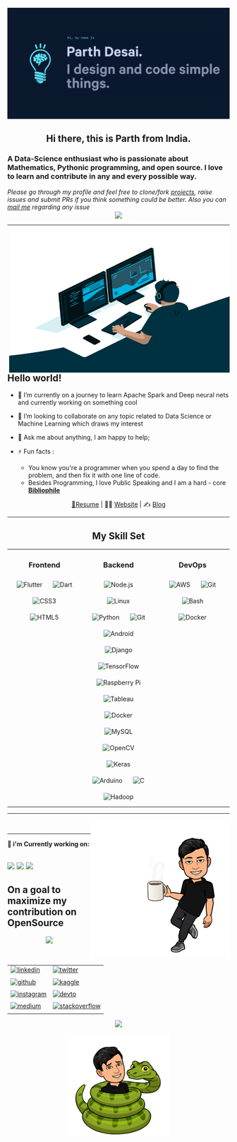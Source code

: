 <!---
Please consider starring the repo if you find this useful in any manner
or use it. It helps me a lot.
-->

<head>

<link href="https://fonts.googleapis.com/css2?family=Titillium+Web:wght@300&display=swap" rel="stylesheet">

</head>

<div align = "center">
  
<a href="https://parthdesai.vercel.app/"><img src="https://github.com/pycoder2000/pycoder2000/blob/main/images/Header.png" width="900"></a>

</div>  
  
<div align = "center">
<h2>Hi there, this is Parth from India.</h2>
</div>
<h3 style:"font-family: 'Titillium Web', sans-serif;">A Data-Science enthusiast who is passionate about Mathematics, Pythonic programming, and open source. I love to learn and contribute in any and every possible way.</h3>
<i>Please go through my profile and feel free to clone/fork <a href="https://octoprofile.now.sh/user?id=pycoder2000">projects</a>, raise issues and submit PRs if you think something could be better. Also you can <a href="mailto:desaiparth2000@gmail.com" target="_blank">mail me</a> regarding any issue</i>

<br>
<div align="center">
  <img src="https://komarev.com/ghpvc/?username=pycoder2000&&style=flat-square" align="center" />
</div>

---

<img align="right" alt="GIF" src="https://github.com/pycoder2000/pycoder2000/blob/main/images/code.gif" width="500" height="320" />

## Hello world!

- 🌱 I’m currently on a journey to learn Apache Spark and Deep neural nets and currently working on something cool

- 👯 I’m looking to collaborate on any topic related to Data Science or Machine Learning which draws my interest

- 💬 Ask me about anything, I am happy to help;

- ⚡ Fun facts :
  <ul>
    <li>You know you're a programmer when you spend a day to find the problem, and then fix it with one line of code.</li>
    <li>Besides Programming, I love Public Speaking and I am a hard - core <b><a href = "https://en.wikipedia.org/wiki/Bibliophilia" target="_blank">Bibliophile</b></li>
  </ul>

<div align="center">
 
📝[Resume](https://github.com/pycoder2000/Portfolio-Resume/blob/main/resume.pdf) | 👨‍💻 [Website](https://parthdesai.vercel.app/) | ✍️ [Blog](https://musing.vercel.app)

</div>
  
<hr>

<h2 align="center"> My Skill Set</h2>
<table><tr><td valign="top" width="33%">

<h3 align="center"> Frontend</h3>
<div align="center">  
<img style="margin: 10px" src="https://profilinator.rishav.dev/skills-assets/flutterio-icon.svg" alt="Flutter" height="50" />  
<img style="margin: 10px" src="https://profilinator.rishav.dev/skills-assets/dartlang-icon.svg" alt="Dart" height="50" />  
<img style="margin: 10px" src="https://profilinator.rishav.dev/skills-assets/css3-original-wordmark.svg" alt="CSS3" height="50" />  
<img style="margin: 10px" src="https://profilinator.rishav.dev/skills-assets/html5-original-wordmark.svg" alt="HTML5" height="50" />  
</div></td><td valign="top" width="33%">

<h3 align="center"> Backend</h3>
<div align="center">  
<img style="margin: 10px" src="https://profilinator.rishav.dev/skills-assets/nodejs-original-wordmark.svg" alt="Node.js" height="50" />  
<img style="margin: 10px" src="https://profilinator.rishav.dev/skills-assets/linux-original.svg" alt="Linux" height="50" />  
<img style="margin: 10px" src="https://profilinator.rishav.dev/skills-assets/python-original.svg" alt="Python" height="50" />  
<img style="margin: 10px" src="https://profilinator.rishav.dev/skills-assets/git-scm-icon.svg" alt="Git" height="50" />  
<img style="margin: 10px" src="https://profilinator.rishav.dev/skills-assets/android-original-wordmark.svg" alt="Android" height="50" />  
<img style="margin: 10px" src="https://profilinator.rishav.dev/skills-assets/django-original.svg" alt="Django" height="50" />  
<img style="margin: 10px" src="https://profilinator.rishav.dev/skills-assets/tensorflow-icon.svg" alt="TensorFlow" height="50" />  
<img style="margin: 10px" src="https://profilinator.rishav.dev/skills-assets/raspberrypi.png" alt="Raspberry Pi" height="50" />
<img style="margin: 10px" src="https://profilinator.rishav.dev/skills-assets/tableau.svg" alt="Tableau" height="50" />
<img style="margin: 10px" src="https://profilinator.rishav.dev/skills-assets/docker-original-wordmark.svg" alt="Docker" height="50" />  
<img style="margin: 10px" src="https://profilinator.rishav.dev/skills-assets/mysql-original-wordmark.svg" alt="MySQL" height="50" />  
<img style="margin: 10px" src="https://profilinator.rishav.dev/skills-assets/opencv-icon.svg" alt="OpenCV" height="50" />  
<img style="margin: 10px" src="https://profilinator.rishav.dev/skills-assets/keras.png" alt="Keras" height="50" />  
<img style="margin: 10px" src="https://profilinator.rishav.dev/skills-assets/arduino.png" alt="Arduino" height="50" />  
<img style="margin: 10px" src="https://profilinator.rishav.dev/skills-assets/c-original.svg" alt="C" height="50" />  
<img style="margin: 10px" src="https://profilinator.rishav.dev/skills-assets/apache_hadoop-icon.svg" alt="Hadoop" height="50" />  
</div></td><td valign="top" width="33%">

<h3 align="center">DevOps</h3>
<div align="center">  
<img style="margin: 10px" src="https://profilinator.rishav.dev/skills-assets/amazonwebservices-original-wordmark.svg" alt="AWS" height="50" />  
<img style="margin: 10px" src="https://profilinator.rishav.dev/skills-assets/git-scm-icon.svg" alt="Git" height="50" />  
<img style="margin: 10px" src="https://profilinator.rishav.dev/skills-assets/gnu_bash-icon.svg" alt="Bash" height="50" />  
<img style="margin: 10px" src="https://profilinator.rishav.dev/skills-assets/docker-original-wordmark.svg" alt="Docker" height="50" />  
</div></td></tr></table>  

<hr>
<div>
<IMG src="https://github.com/pycoder2000/pycoder2000/blob/main/images/coffee.png" align = "right" height="315"/>
<table style="float:right">
<tr>
<td><a href="https://www.linkedin.com/in/parth-desai-2bb1b0160/" target="_blank">
<img src=https://img.shields.io/badge/linkedin-%231E77B5.svg?&style=for-the-badge&logo=linkedin&logoColor=white alt=linkedin style="margin-bottom: 5px;" />
</a></td>
<td><a href="https://twitter.com/lone_Musk" target="_blank">
<img src=https://img.shields.io/badge/twitter-%2300acee.svg?&style=for-the-badge&logo=twitter&logoColor=white alt=twitter style="margin-bottom: 5px;" />
</a></td>
</tr>
<tr>
<td>
<a href="github.com/pycoder2000/?tab=follow" target="_blank">
<img src=https://img.shields.io/badge/github-%2324292e.svg?&style=for-the-badge&logo=github&logoColor=white alt=github style="margin-bottom: 5px;" />
</a></td>
<td><a href="https://www.kaggle.com/desaiparth2000" target="_blank">
<img src=https://img.shields.io/badge/kaggle-%2344BAE8.svg?&style=for-the-badge&logo=kaggle&logoColor=white alt=kaggle style="margin-bottom: 5px;" />
</a></td>
</tr>
<tr>
<td>
<a href="https://www.instagram.com/highapostrophe/" target="_blank">
<img src=https://img.shields.io/badge/instagram-%23000000.svg?&style=for-the-badge&logo=instagram&logoColor=white alt=instagram style="margin-bottom: 5px;" />
</a></td>
<td>
<a href="https://dev.to/pycoder2000" target="_blank">
<img src=https://img.shields.io/badge/dev.to-%2308090A.svg?&style=for-the-badge&logo=dev.to&logoColor=white alt=devto style="margin-bottom: 5px;" />
</a></td>
</tr>
<tr>
<td>
<a href="https://medium.com/@desaiparth2000" target="_blank">
<img src=https://img.shields.io/badge/medium-%23292929.svg?&style=for-the-badge&logo=medium&logoColor=white alt=medium style="margin-bottom: 5px;" /></a>
</a></td>
<td>
<a href="https://stackoverflow.com/users/14396497/parth-desai" target="_blank">
<img src=https://img.shields.io/badge/stackoverflow-%23F28032.svg?&style=for-the-badge&logo=stackoverflow&logoColor=white alt=stackoverflow style="margin-bottom: 5px;" />
</a>
</td>
</tr>
</table>
</div>
<br>
<hr>

**🔭 i'm Currently working on:**

<code><a href="#" target="_blank"><img height="50" src="https://img.shields.io/badge/-Machine%20Learning-102230?style=flat"></a></code>
<code><a href="https://www.python.org/" target="_blank"><img height="50" src="https://www.vectorlogo.zone/logos/python/python-ar21.svg"></a></code>
<code><a href="https://www.tensorflow.org/" target="_blank"><img height="50" src="https://www.vectorlogo.zone/logos/tensorflow/tensorflow-ar21.svg"></a></code>
---

## On a goal to maximize my contribution on OpenSource

<div align = "center">
  <img src = "https://github-readme-stats.vercel.app/api?username=pycoder2000&show_icons=true&bg_color=30,e96443,904e95&title_color=fff&text_color=fff">
</div>
<br/>
<div align = "center">
  <img src = "https://github-readme-stats.vercel.app/api/top-langs/?username=pycoder2000&hide_langs_below=.25&bg_color=30,e96443,904e95&title_color=fff&text_color=fff">
</div>

<div align="center">

<a href="https://pycoder2000.github.io/"><img src="https://github.com/pycoder2000/pycoder2000/blob/main/images/python.png" height="230"></a>

</div>
